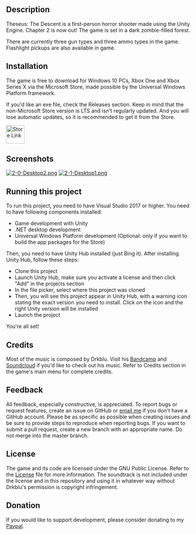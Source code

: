 ## Description
Theseus: The Descent is a first-person horror shooter made using the Unity Engine. Chapter 2 is now out! The game is set in a dark zombie-filled forest.

There are currently three gun types and three ammo types in the game. Flashlight pickups are also available in game. 

## Installation
The game is free to download for Windows 10 PCs, Xbox One and Xbox Series X via the Microsoft Store, made possible by the Universal Windows Platform framework.

If you'd like an exe file, check the Releases section. Keep in mind that the non-Microsoft Store version is LTS and isn't regularly updated. And you will lose automatic updates, so it is recommended to get it from the Store.

<a href='https://www.microsoft.com/en-us/p/theseus-the-descent/9nwzzffbw70t?activetab=pivot:overviewtab'><img src='https://developer.microsoft.com/en-us/store/badges/images/English_get-it-from-MS.png' alt='Store Link' height="50px"/></a>

## Screenshots
[![2-0-Desktop2.png](https://i.postimg.cc/ZR4nPWJH/2-0-Desktop2.png)](https://postimg.cc/rdZqMF0R)
[![2-1-Desktop1.png](https://i.postimg.cc/632pY0ts/2-1-Desktop1.png)](https://postimg.cc/k6CC5W2w)

## Running this project
To run this project, you need to have Visual Studio 2017 or higher. You need to have following components installed:
- Game development with Unity
- .NET desktop development 
- Universal Windows Platform development (Optional: only if you want to build the app packages for the Store)

Then, you need to have Unity Hub installed (just Bing it). After installing Unity Hub, follow these steps:
- Clone this project
- Launch Unity Hub, make sure you activate a license and then click "Add" in the projects section
- In the file picker, select where this project was cloned
- Then, you will see this project appear in Unity Hub, with a warning icon stating the exact version you need to install. Click on the icon and the right Unity version will be installed
- Launch the project

You're all set!

## Credits
Most of the music is composed by Drkblu. Visit his [Bandcamp](https://drkblu.bandcamp.com) and [Soundcloud](https://soundcloud.com/user-206962684) if you'd like to check out his music. Refer to Credits section in the game's main menu for complete credits. 

## Feedback
All feedback, especially constructive, is appreciated. To report bugs or request features, create an issue on GitHub or [email me](mailto:surya.sk05@outlook.com) if you don't have a GitHub account. Please be as specific as possible when creating issues and be sure to provide steps to reproduce when reporting bugs. If you want to submit a pull request, create a new branch with an appropriate name. Do not merge into the master branch.

## License
The game and its code are licensed under the GNU Public License. Refer to the [License](https://github.com/surya-sk/theseus-the-descent/blob/master/LICENSE) file for more information. The soundtrack is not included under the license and in this repository and using it in whatever way without Drkblu's permission is copyright infringement.

## Donation
If you would like to support development, please consider donating to my [Paypal](https://www.paypal.me/surya4822).
